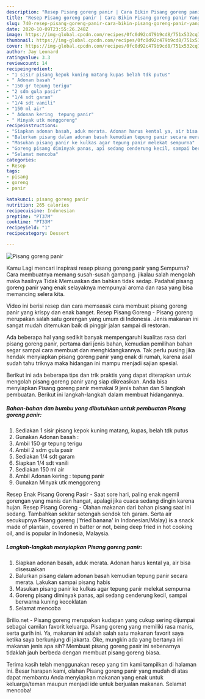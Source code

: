 ```yaml
---
description: "Resep Pisang goreng panir | Cara Bikin Pisang goreng panir Yang Bikin Ngiler"
title: "Resep Pisang goreng panir | Cara Bikin Pisang goreng panir Yang Bikin Ngiler"
slug: 740-resep-pisang-goreng-panir-cara-bikin-pisang-goreng-panir-yang-bikin-ngiler
date: 2020-10-09T23:55:26.248Z
image: https://img-global.cpcdn.com/recipes/0fc0d92c479b9cd8/751x532cq70/pisang-goreng-panir-foto-resep-utama.jpg
thumbnail: https://img-global.cpcdn.com/recipes/0fc0d92c479b9cd8/751x532cq70/pisang-goreng-panir-foto-resep-utama.jpg
cover: https://img-global.cpcdn.com/recipes/0fc0d92c479b9cd8/751x532cq70/pisang-goreng-panir-foto-resep-utama.jpg
author: Jay Leonard
ratingvalue: 3.3
reviewcount: 14
recipeingredient:
- "1 sisir pisang kepok kuning matang kupas belah tdk putus"
- " Adonan basah "
- "150 gr tepung terigu"
- "2 sdm gula pasir"
- "1/4 sdt garam"
- "1/4 sdt vanili"
- "150 ml air"
- " Adonan kering  tepung panir"
- " Minyak utk menggoreng"
recipeinstructions:
- "Siapkan adonan basah, aduk merata. Adonan harus kental ya, air bisa disesuaikan"
- "Balurkan pisang dalam adonan basah kemudian tepung panir secara merata. Lakukan sampai pisang habis"
- "Masukan pisang panir ke kulkas agar tepung panir melekat sempurna"
- "Goreng pisang diminyak panas, api sedang cenderung kecil, sampai berwarna kuning kecoklatan"
- "Selamat mencoba"
categories:
- Resep
tags:
- pisang
- goreng
- panir

katakunci: pisang goreng panir 
nutrition: 265 calories
recipecuisine: Indonesian
preptime: "PT37M"
cooktime: "PT33M"
recipeyield: "1"
recipecategory: Dessert

---
```



![Pisang goreng panir](https://img-global.cpcdn.com/recipes/0fc0d92c479b9cd8/751x532cq70/pisang-goreng-panir-foto-resep-utama.jpg)

Kamu Lagi mencari inspirasi resep pisang goreng panir yang Sempurna? Cara membuatnya memang susah-susah gampang. jikalau salah mengolah maka hasilnya Tidak Memuaskan dan bahkan tidak sedap. Padahal pisang goreng panir yang enak selayaknya mempunyai aroma dan rasa yang bisa memancing selera kita.

Video ini berisi resep dan cara memsasak cara membuat pisang goreng panir yang krispy dan enak banget. Resep Pisang Goreng - Pisang goreng merupakan salah satu gorengan yang umum di Indonesia. Jenis makanan ini sangat mudah ditemukan baik di pinggir jalan sampai di restoran.

Ada beberapa hal yang sedikit banyak mempengaruhi kualitas rasa dari pisang goreng panir, pertama dari jenis bahan, kemudian pemilihan bahan segar sampai cara membuat dan menghidangkannya. Tak perlu pusing jika hendak menyiapkan pisang goreng panir yang enak di rumah, karena asal sudah tahu triknya maka hidangan ini mampu menjadi sajian spesial.


Berikut ini ada beberapa tips dan trik praktis yang dapat diterapkan untuk mengolah pisang goreng panir yang siap dikreasikan. Anda bisa menyiapkan Pisang goreng panir memakai 9 jenis bahan dan 5 langkah pembuatan. Berikut ini langkah-langkah dalam membuat hidangannya.

<!--inarticleads1-->

##### Bahan-bahan dan bumbu yang dibutuhkan untuk pembuatan Pisang goreng panir:

1. Sediakan 1 sisir pisang kepok kuning matang, kupas, belah tdk putus
1. Gunakan  Adonan basah :
1. Ambil 150 gr tepung terigu
1. Ambil 2 sdm gula pasir
1. Sediakan 1/4 sdt garam
1. Siapkan 1/4 sdt vanili
1. Sediakan 150 ml air
1. Ambil  Adonan kering : tepung panir
1. Gunakan  Minyak utk menggoreng


Resep Enak Pisang Goreng Pasir - Saat sore hari, paling enak ngemil gorengan yang manis dan hangat, apalagi jika cuaca sedang dingin karena hujan. Resep Pisang Goreng - Olahan makanan dari bahan pisang saat ini sedang. Tambahkan sekitar setengah sendok teh garam. Serta air secukupnya Pisang goreng (&#39;fried banana&#39; in Indonesian/Malay) is a snack made of plantain, covered in batter or not, being deep fried in hot cooking oil, and is popular in Indonesia, Malaysia. 

<!--inarticleads2-->

##### Langkah-langkah menyiapkan Pisang goreng panir:

1. Siapkan adonan basah, aduk merata. Adonan harus kental ya, air bisa disesuaikan
1. Balurkan pisang dalam adonan basah kemudian tepung panir secara merata. Lakukan sampai pisang habis
1. Masukan pisang panir ke kulkas agar tepung panir melekat sempurna
1. Goreng pisang diminyak panas, api sedang cenderung kecil, sampai berwarna kuning kecoklatan
1. Selamat mencoba


Brilio.net - Pisang goreng merupakan kudapan yang cukup sering dijumpai sebagai camilan favorit keluarga. Pisang goreng yang memiliki rasa manis, serta gurih ini. Ya, makanan ini adalah salah satu makanan favorit saya ketika saya berkunjung di jakarta. Oke, mungkin ada yang bertanya ini makanan jenis apa sih? Membuat pisang goreng pasir ini sebenarnya tidaklah jauh berbeda dengan membuat pisang goreng biasa. 

Terima kasih telah menggunakan resep yang tim kami tampilkan di halaman ini. Besar harapan kami, olahan Pisang goreng panir yang mudah di atas dapat membantu Anda menyiapkan makanan yang enak untuk keluarga/teman maupun menjadi ide untuk berjualan makanan. Selamat mencoba!
